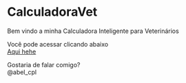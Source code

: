 <h1 dir="auto" tabindex="-1">CalculadoraVet</h1>
<p>Bem vindo a minha Calculadora Inteligente para Veterin&aacute;rios</p>
<p>Voc&ecirc; pode acessar clicando abaixo<br /><a href="https://abelchiquetti.github.io/CalculadoraVet/" rel="nofollow">Aqui hehe</a></p>
<p>Gostaria de falar comigo?<br />@abel_cpl</p>

